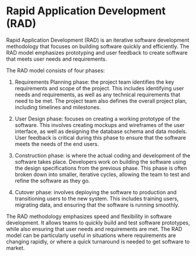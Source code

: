 # Rapid Application Development (RAD)

Rapid Application Development (RAD) is an iterative software development methodology that focuses on building software quickly and efficiently. The RAD model emphasizes prototyping and user feedback to create software that meets user needs and requirements.

The RAD model consists of four phases:

1. Requirements Planning phase: the project team identifies the key requirements and scope of the project. This includes identifying user needs and requirements, as well as any technical requirements that need to be met. The project team also defines the overall project plan, including timelines and milestones.

2. User Design phase: focuses on creating a working prototype of the software. This involves creating mockups and wireframes of the user interface, as well as designing the database schema and data models. User feedback is critical during this phase to ensure that the software meets the needs of the end users.

3. Construction phase: is where the actual coding and development of the software takes place. Developers work on building the software using the design specifications from the previous phase. This phase is often broken down into smaller, iterative cycles, allowing the team to test and refine the software as they go.

4. Cutover phase: involves deploying the software to production and transitioning users to the new system. This includes training users, migrating data, and ensuring that the software is running smoothly.

The RAD methodology emphasizes speed and flexibility in software development. It allows teams to quickly build and test software prototypes, while also ensuring that user needs and requirements are met. The RAD model can be particularly useful in situations where requirements are changing rapidly, or where a quick turnaround is needed to get software to market.